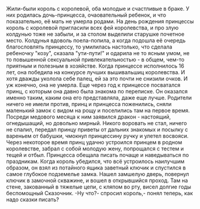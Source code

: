   Жили-были король с королевой, оба молодые и счастливые в браке. У них родилась дочь-принцесса, очаовательный ребенок, и что показательно, её мать не умерла родами. На день рождения принцессы король с королевой пригласили всех фей королевства, и про злую колдунью тоже не забыли, и за столом выделили старушке почетное место. Колдунья вдоволь поела-попила, а когда подошла её очередь благословлять принцессу, то умилилась настолько, что сделала ребеночку "козу", сказала "ути-пути!" и одарила не то ясным умом, не то повышенной сексуальной привлекательностью - в общем, чем-то приятным и полезным в хозяйстве.
Когда принцессе исполнилось 16 лет, она победила на конкурсе лучших вышивальшиц королевства. И хотя дважды уколола себе палец, ей за это почти не снизили очков. И уж конечно, она не умерла.
Еще через год к принцессе посватался принц, с которым она давно была знакома по переписке. Он оказался именно таким, каким она его представляла, даже еще лучше. Родители ничего не имели против, принц и принцесса поженились, сняли маленький замок с видом на рощу и поселились там на первое время.
Посреди медового месяца к ним заявился дракон - настоящий, огнедышащий, но довольно мирный. Никого воровать не стал, ничего не спалил, передал принцу приветы от дальних знакомых и посылку с вареньем от бабушки, чмокнул принцессину ручку и улетел восвояси.
Через некоторое время принц удачно устроился принцем в родном королевстве, забрал с собой молодую жену, попрощался с тестем и тещей и отбыл. Принцесса обещала писать почаще и наведываться по праздникам.
Когда король убедился, что всё устроилось наилучшим образом, он взял из потайного ящика заветный ключик и спустился в самое глубокое подземелье замка. Нашел замшелую дверь, повернул ключик в замочной скважине, и вошел в открывшийся проход. Там на стене, закованный в тяжелые цепи, с кляпом во рту, висел долгие годы беспомощный Сказочник.
-Ну что?- спросил король,- понял теперь, как надо сказки писать?    
